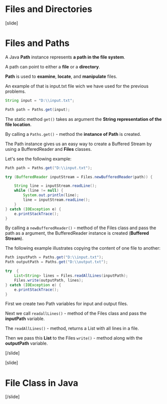 # Files and Directories

[slide]

# Files and Paths
A Java **Path** instance represents **a path in the file system**.

A path can point to either a **file** or a **directory**.

**Path** is used to **examine**, **locate**, and **manipulate** files.

An example of that is input.txt file wich we have used for the previous problems.

```java
String input = "D:\\input.txt";

Path path = Paths.get(input);
```
The static method `get()` takes as argument the **String representation of the file location**.

By calling a `Paths.get()` - method the **instance of Path** is created.

The Path instance gives us an easy way to create a Buffered Stream by using a BufferedReader and **Files** classes.

Let's see the following example:

```java
Path path = Paths.get("D:\\input.txt");

try (BufferedReader inputStream = Files.newBufferedReader(path)) {

    String line = inputStream.readLine();
    while (line != null) {
        System.out.println(line);
        line = inputStream.readLine();
    }
} catch (IOException e) {
    e.printStackTrace();
}
```
By calling a `newBufferedReader()` - method of the Files class and pass the path as a argument, the BufferedReader instance is created (**Buffered Stream**).

The following example illustrates copying the content of one file to another:

```java
Path inputPath = Paths.get("D:\\input.txt");
Path outputPath = Paths.get("D:\\output.txt");

try  {
    List<String> lines = Files.readAllLines(inputPath);
    Files.write(outputPath, lines);
} catch (IOException e) {
    e.printStackTrace();
}
```
First we create two Path variables for input and output files.

Next we call `readallLines()` - method of the Files class and pass the **inputPath** variable.

The `readAllLines()` - method, returns a List with all lines in a file.

Then we pass this **List** to the Files `write()` - method along with the **outputPath** variable.




[/slide]

[slide]

# File Class in Java

[/slide]

    